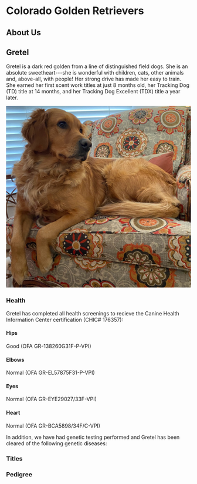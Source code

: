 # Colorado Golden Retrievers

## About Us


## Gretel
Gretel is a dark red golden from a line of distinguished field dogs. She is an absolute sweetheart---she is wonderful with children, cats, other animals and, above-all, with people! Her strong drive has made her easy to train. She earned her first scent work titles at just 8 months old, her Tracking Dog (TD) title at 14 months, and her Tracking Dog Excellent (TDX) title a year later.

![](IMG_3516.jpg)

### Health
Gretel has completed all health screenings to recieve the Canine Health Information Center certification (CHIC# 176357):

#### Hips
Good (OFA GR-138260G31F-P-VPI)
#### Elbows
Normal (OFA GR-EL57875F31-P-VPI)
#### Eyes
Normal (OFA GR-EYE29027/33F-VPI)
#### Heart
Normal (OFA GR-BCA5898/34F/C-VPI)

In addition, we have had genetic testing performed and Gretel has been cleared of the following genetic diseases:

### Titles

### Pedigree
